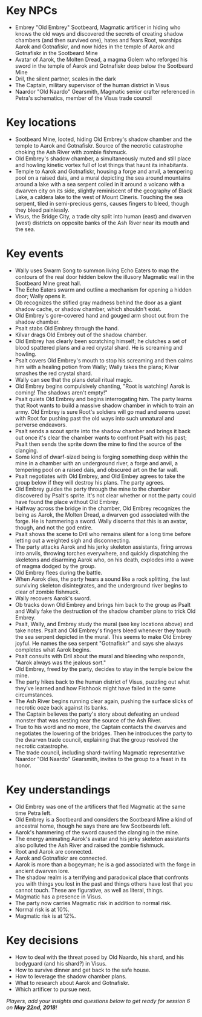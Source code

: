 # Key NPCs

- Embrey "Old Embrey" Sootbeard, Magmatic artificer in hiding who knows the old ways and discovered the secrets of creating shadow chambers (and then survived one), hates and fears Root, worships Aarok and Gotnafiskr, and now hides in the temple of Aarok and Gotnafiskr in the Sootbeard Mine
- Avatar of Aarok, the Molten Dread, a magma Golem who reforged his sword in the temple of Aarok and Gotnafiskr deep below the Sootbeard Mine
- Dril, the silent partner, scales in the dark
- The Captain, military supervisor of the human district in Visus
- Naardor "Old Naardo" Gearsmith, Magmatic senior crafter referenced in Petra's schematics, member of the Visus trade council

# Key locations

- Sootbeard Mine, looted, hiding Old Embrey's shadow chamber and the temple to Aarok and Gotnafiskr. Source of the necrotic catastrophe choking the Ash River with zombie fishmuck.
- Old Embrey's shadow chamber, a simultaneously muted and still place and howling kinetic vortex full of lost things that haunt its inhabitants.
- Temple to Aarok and Gotnafiskr, housing a forge and anvil, a tempering pool on a raised dais, and a mural depicting the sea around mountains around a lake with a sea serpent coiled in it around a volcano with a dwarven city on its side, slightly reminiscent of the geography of Black Lake, a caldera lake to the west of Mount Cineris. Touching the sea serpent, tiled in semi-precious gems, causes fingers to bleed, though they bleed painlessly.
- Visus, the Bridge City, a trade city split into human (east) and dwarven (west) districts on opposite banks of the Ash River near its mouth and the sea.

# Key events

- Wally uses Swarm Song to summon living Echo Eaters to map the contours of the real door hidden below the illusory Magmatic wall in the Sootbeard Mine great hall.
- The Echo Eaters swarm and outline a mechanism for opening a hidden door; Wally opens it.
- Ob recognizes the stifled gray madness behind the door as a giant shadow cache, or shadow chamber, which shouldn't exist.
- Old Embrey's gore-covered hand and gouged arm shoot out from the shadow chamber.
- Psalt stabs Old Embrey through the hand.
- Kilvar drags Old Embrey out of the shadow chamber.
- Old Embrey has clearly been scratching himself; he clutches a set of blood spattered plans and a red crystal shard. He is screaming and howling.
- Psalt covers Old Embrey's mouth to stop his screaming and then calms him with a healing potion from Wally; Wally takes the plans; Kilvar smashes the red crystal shard.
- Wally can see that the plans detail ritual magic.
- Old Embrey begins compulsively chanting, "Root is watching! Aarok is coming! The shadows aren't empty!"
- Psalt quiets Old Embrey and begins interrogating him. The party learns that Root wants to build a massive shadow chamber in which to train an army. Old Embrey is sure Root's soldiers will go mad and seems upset with Root for pushing past the old ways into such unnatural and perverse endeavors.
- Psalt sends a scout sprite into the shadow chamber and brings it back out once it's clear the chamber wants to confront Psalt with his past; Psalt then sends the sprite down the mine to find the source of the clanging.
- Some kind of dwarf-sized being is forging something deep within the mine in a chamber with an underground river, a forge and anvil, a tempering pool on a raised dais, and obscured art on the far wall.
- Psalt negotiates with Old Embrey, and Old Embey agrees to take the group below if they will destroy his plans. The party agrees.
- Old Embrey guides the party through the mine to the chamber discovered by Psalt's sprite. It's not clear whether or not the party could have found the place without Old Embrey.
- Halfway across the bridge in the chamber, Old Embrey recognizes the being as Aarok, the Molten Dread, a dwarven god associated with the forge. He is hammering a sword. Wally discerns that this is an avatar, though, and not the god entire.
- Psalt shows the scene to Dril who remains silent for a long time before letting out a weighted sigh and disconnecting.
- The party attacks Aarok and his jerky skeleton assistants, firing arrows into anvils, throwing torches everywhere, and quickly dispatching the skeletons and disarming Aarok who, on his death, explodes into a wave of magma dodged by the group.
- Old Embrey flees during the battle.
- When Aarok dies, the party hears a sound like a rock splitting, the last surviving skeleton disintegrates, and the underground river begins to clear of zombie fishmuck.
- Wally recovers Aarok's sword.
- Ob tracks down Old Embrey and brings him back to the group as Psalt and Wally fake the destruction of the shadow chamber plans to trick Old Embrey.
- Psalt, Wally, and Embrey study the mural (see key locations above) and take notes. Psalt and Old Embrey's fingers bleed whenever they touch the sea serpent depicted in the mural. This seems to make Old Embrey joyful. He names the sea serpent "Gotnafiskr" and says she always completes what Aarok begins.
- Psalt consults with Dril about the mural and bleeding who responds, "Aarok always was the jealous sort."
- Old Embrey, freed by the party, decides to stay in the temple below the mine.
- The party hikes back to the human district of Visus, puzzling out what they've learned and how Fishhook might have failed in the same circumstances.
- The Ash River begins running clear again, pushing the surface slicks of necrotic ooze back against its banks.
- The Captain believes the party's story about defeating an undead monster that was nesting near the source of the Ash River.
- True to his word and no more, the Captain contacts the dwarves and negotiates the lowering of the bridges. Then he introduces the party to the dwarven trade council, explaining that the group resolved the necrotic catastrophe.
- The trade council, including shard-twirling Magmatic representative Naardor "Old Naardo" Gearsmith, invites to the group to a feast in its honor.

# Key understandings

- Old Embrey was one of the artificers that fled Magmatic at the same time Petra left.
- Old Embrey is a Sootbeard and considers the Sootbeard Mine a kind of ancestral home, though he says there are few Sootbeards left.
- Aarok's hammering of the sword caused the clanging in the mine.
- The energy animating Aarok's avatar and his jerky skeleton assistants also polluted the Ash River and raised the zombie fishmuck.
- Root and Aarok are connected.
- Aarok and Gotnafiskr are connected.
- Aarok is more than a bogeyman; he is a god associated with the forge in ancient dwarven lore.
- The shadow realm is a terrifying and paradoxical place that confronts you with things you lost in the past and things others have lost that you cannot touch. These are figurative, as well as literal, things.
- Magmatic has a presence in Visus.
- The party now carries Magmatic risk in addition to normal risk.
- Normal risk is at 10%.
- Magmatic risk is at 12%.

# Key decisions

- How to deal with the threat posed by Old Naardo, his shard, and his bodyguard (and his shard?) in Visus.
- How to survive dinner and get back to the safe house.
- How to leverage the shadow chamber plans.
- What to research about Aarok and Gotnafiskr.
- Which artificer to pursue next.

*Players, add your insights and questions below to get ready for session 6 on **May 22nd, 2018**!*